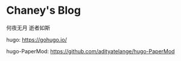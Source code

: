 # Chaney's Blog

何夜无月 逝者如斯

hugo: https://gohugo.io/

hugo-PaperMod: https://github.com/adityatelange/hugo-PaperMod

